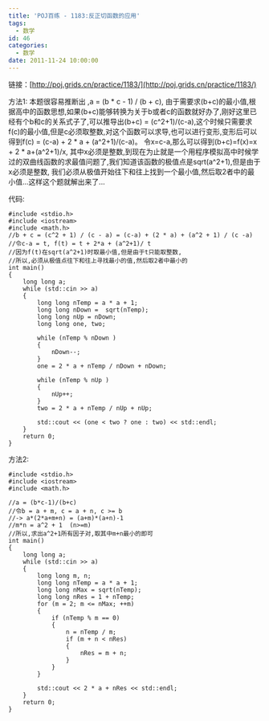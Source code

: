 ```yaml
---
title: 'POJ百练 - 1183:反正切函数的应用'
tags:
  - 数学
id: 46
categories:
  - 数学
date: 2011-11-24 10:00:00
---
```


链接：[http://poj.grids.cn/practice/1183/](http://poj.grids.cn/practice/1183/)

方法1:
本题很容易推断出 ,a = (b \* c - 1) / (b + c), 由于需要求(b+c)的最小值,根据高中的函数思想,如果(b+c)能够转换为关于b或者c的函数就好办了,刚好这里已经有个b和c的关系式子了,可以推导出(b+c) = (c^2+1)/(c-a),这个时候只需要求f(c)的最小值,但是c必须取整数,对这个函数可以求导,也可以进行变形,变形后可以得到f(c) = (c-a) + 2 * a + (a^2+1)/(c-a)。
令x=c-a,那么可以得到(b+c)=f(x)=x + 2 * a+(a^2+1)/x, 其中x必须是整数,到现在为止就是一个用程序模拟高中时候学过的双曲线函数的求最值问题了,我们知道该函数的极值点是sqrt(a^2+1),但是由于x必须是整数,
我们必须从极值开始往下和往上找到一个最小值,然后取2者中的最小值...这样这个题就解出来了...

代码:
``` stylus
#include <stdio.h>
#include <iostream>
#include <math.h>
//b + c = (c^2 + 1) / (c - a) = (c-a) + (2 * a) + (a^2 + 1) / (c -a)
//令c-a = t, f(t) = t + 2*a + (a^2+1)/ t
//因为f(t)在sqrt(a^2+1)时取最小值,但是由于t只能取整数,
//所以,必须从极值点往下和往上寻找最小的值,然后取2者中最小的
int main()
{
    long long a;
    while (std::cin >> a)
    {
        long long nTemp = a * a + 1;
        long long nDown =  sqrt(nTemp);
        long long nUp = nDown;
        long long one, two;

        while (nTemp % nDown )
        {
            nDown--;
        }
        one = 2 * a + nTemp / nDown + nDown;

        while (nTemp % nUp )
        {
            nUp++;
        }
        two = 2 * a + nTemp / nUp + nUp;

        std::cout << (one < two ? one : two) << std::endl;
    }
    return 0;
}
```

方法2:

``` stylus
#include <stdio.h>
#include <iostream>
#include <math.h>

//a = (b*c-1)/(b+c)
//令b = a + m, c = a + n, c >= b
//-> a*(2*a+m+n) = (a+m)*(a+n)-1
//m*n = a^2 + 1  (n>=m)
//所以,求出a^2+1所有因子对,取其中m+n最小的即可
int main()
{
    long long a;
    while (std::cin >> a)
    {
        long long m, n;
        long long nTemp = a * a + 1;
        long long nMax = sqrt(nTemp);
        long long nRes = 1 + nTemp;
        for (m = 2; m <= nMax; ++m)
        {
            if (nTemp % m == 0)
            {
                n = nTemp / m;
                if (m + n < nRes)
                {
                    nRes = m + n;
                }
            }
        }

        std::cout << 2 * a + nRes << std::endl;
    }
    return 0;
}
 ```